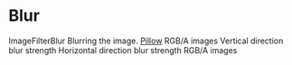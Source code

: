 # Blur

<deflist type="narrow">
    <def title="Full Name">
        ImageFilterBlur
    </def>
    <def title="Description">
        Blurring the image.
    </def>
        <def title="Backend">
            <a href="Modules.md" anchor="pillow" summary="A widely used Python library for image manipulation.">Pillow</a>
        </def>
    <def title="Input Parameters">
        <deflist type="narrow">
            <def title="Images">
                RGB/A images
            </def>
            <def title="Size X">
                Vertical direction blur strength
            </def>
            <def title="Size Y">
                Horizontal direction blur strength
            </def>
        </deflist>
    </def>
    <def title="Output Parameters">
        <deflist type="narrow">
            <def title="Images">
                RGB/A images
            </def>
        </deflist>
    </def>
</deflist>
